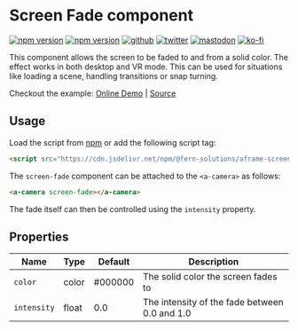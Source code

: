 # Screen Fade component
[![npm version](https://img.shields.io/npm/v/@fern-solutions/aframe-screen-fade.svg?style=flat-square)](https://www.npmjs.com/package/@fern-solutions/aframe-screen-fade)
[![npm version](https://img.shields.io/npm/l/@fern-solutions/aframe-screen-fade.svg?style=flat-square)](https://www.npmjs.com/package/@fern-solutions/aframe-screen-fade)
[![github](https://flat.badgen.net/badge/icon/github?icon=github&label)](https://github.com/mrxz/fern-aframe-components/)
[![twitter](https://flat.badgen.net/badge/twitter/@noerihuisman/blue?icon=twitter&label)](https://twitter.com/noerihuisman)
[![mastodon](https://flat.badgen.net/badge/mastodon/@noerihuisman@arvr.social/blue?icon=mastodon&label)](https://arvr.social/@noerihuisman)
[![ko-fi](https://img.shields.io/badge/ko--fi-buy%20me%20a%20coffee-ff5f5f?style=flat-square)](https://ko-fi.com/fernsolutions)

This component allows the screen to be faded to and from a solid color. The effect works in both desktop and VR mode. This can be used for situations like loading a scene, handling transitions or snap turning.

Checkout the example: [Online Demo](https://aframe-components.fern.solutions/screen-fade) | [Source](https://github.com/mrxz/fern-aframe-components/blob/main/screen-fade/example/index.html)

## Usage
Load the script from [npm](https://www.npmjs.com/package/@fern-solutions/aframe-screen-fade) or add the following script tag:
```HTML
<script src="https://cdn.jsdelivr.net/npm/@fern-solutions/aframe-screen-fade/dist/screen-fade.umd.min.js"></script>
```

The `screen-fade` component can be attached to the `<a-camera>` as follows:
```HTML
<a-camera screen-fade></a-camera>
```

The fade itself can then be controlled using the `intensity` property.

## Properties
| Name | Type | Default |Description |
| ---- | ---- | ------- |----------- |
| `color` | color | #000000 | The solid color the screen fades to |
| `intensity` | float | 0.0 | The intensity of the fade between 0.0 and 1.0 |
